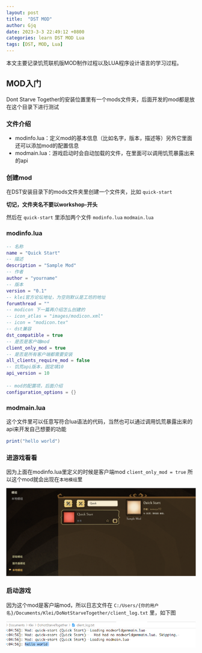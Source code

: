 ```yaml
---
layout: post
title:  "DST MOD"
author: Gjq
date: 2023-3-3 22:49:12 +0800
categories: learn DST MOD Lua
tags: [DST, MOD, Lua]
---
```


本文主要记录饥荒联机版MOD制作过程以及LUA程序设计语言的学习过程。

## MOD入门

Dont Starve Together的安装位置里有一个mods文件夹，后面开发的mod都是放在这个目录下进行测试

### 文件介绍

- modinfo.lua：定义mod的基本信息（比如名字，版本，描述等）另外它里面还可以添加mod的配置信息
- modmain.lua：游戏启动时会自动加载的文件，在里面可以调用饥荒暴露出来的api

### 创建mod

在DST安装目录下的mods文件夹里创建一个文件夹，比如 `quick-start`

**切记，文件夹名不要以workshop-开头**

然后在 `quick-start` 里添加两个文件 `modinfo.lua` `modmain.lua`

### modinfo.lua

```lua
-- 名称
name = "Quick Start"
-- 描述
description = "Sample Mod"
-- 作者
author = "yourname"
-- 版本
version = "0.1"
-- klei官方论坛地址，为空则默认是工坊的地址
forumthread = ""
-- modicon 下一篇再介绍怎么创建的
-- icon_atlas = "images/modicon.xml"
-- icon = "modicon.tex"
-- dst兼容
dst_compatible = true
-- 是否是客户端mod
client_only_mod = true
-- 是否是所有客户端都需要安装
all_clients_require_mod = false
-- 饥荒api版本，固定填10
api_version = 10

-- mod的配置项，后面介绍
configuration_options = {}
```

### modmain.lua

这个文件里可以任意写符合lua语法的代码，当然也可以通过调用饥荒暴露出来的api来开发自己想要的功能

```lua
print("hello world")
```

### 进游戏看看

因为上面在modinfo.lua里定义的时候是客户端mod `client_only_mod = true` 所以这个mod就会出现在`本地模组`里

![](/images/DST/20210722160828.png)

### 启动游戏

因为这个mod是客户端mod，所以日志文件在 `C:/Users/{你的用户名}/Documents/Klei/DoNotStarveTogether/client_log.txt` 里，如下图

![](/images/DST/20210722163126.png)
